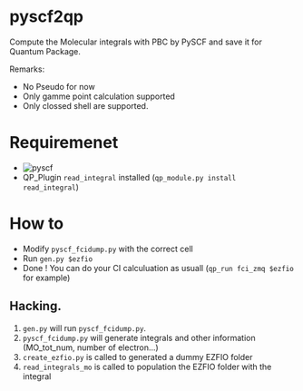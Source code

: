 # pyscf2qp
Compute the Molecular integrals with PBC by PySCF and save it for Quantum Package.

Remarks:
- No Pseudo for now
- Only gamme point calculation supported
- Only clossed shell are supported.

# Requiremenet

- ![pyscf](https://github.com/sunqm/pyscf)
- QP_Plugin `read_integral` installed  (`qp_module.py install read_integral`) 

# How to

 - Modify `pyscf_fcidump.py` with the correct cell
 - Run `gen.py $ezfio` 
 - Done ! You can do your CI calculuation as usuall (`qp_run fci_zmq $ezfio`  for example)


## Hacking.
   1. `gen.py` will run `pyscf_fcidump.py`.
   2.  `pyscf_fcidump.py` will generate integrals and other information (MO_tot_num, number of electron...)
   3.  `create_ezfio.py` is called to generated a dummy EZFIO folder
   4.  `read_integrals_mo` is called to population the EZFIO folder with the integral
